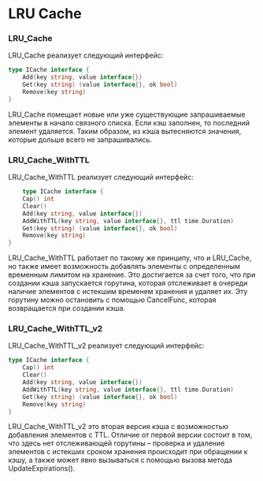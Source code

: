 # LRU Cache

### LRU_Cache

LRU_Cache реализует следующий интерфейс:
```go
type ICache interface {
    Add(key string, value interface{})
    Get(key string) (value interface{}, ok bool)
    Remove(key string)
}
```
LRU_Cache помещает новые или уже существующие запрашиваемые элементы в начало связного списка. 
Если кэш заполнен, то последний элемент удаляется. Таким образом, из кэша вытесняются значения, 
которые дольше всего не запрашивались.

### LRU_Cache_WithTTL

LRU_Cache_WithTTL реализует следующий интерфейс:
```go
    type ICache interface {
    Cap() int
    Clear()
    Add(key string, value interface{})
    AddWithTTL(key string, value interface{}, ttl time.Duration)
    Get(key string) (value interface{}, ok bool)
    Remove(key string)
}
```
LRU_Cache_WithTTL работает по такому же принципу, что и LRU_Cache, но также имеет возможность
добавлять элементы с определенным временным лимитом на хранение. 
Это достигается за счет того, что при создании кэша запускается горутина, 
которая отслеживает в очереди наличие элементов с истекшим временем хранения и удаляет их.
Эту горутину можно остановить с помощью CancelFunc, которая возвращается при создании кэша.


### LRU_Cache_WithTTL_v2

LRU_Cache_WithTTL_v2 реализует следующий интерфейс:
```go
type ICache interface {
    Cap() int
    Clear()
    Add(key string, value interface{})
    AddWithTTL(key string, value interface{}, ttl time.Duration)
    Get(key string) (value interface{}, ok bool)
    Remove(key string)
}
```
LRU_Cache_WithTTL_v2 это вторая версия кэша с возможностью добавления элементов с TTL.
Отличие от первой версии состоит в том, что здесь нет отслеживающей горутины – 
проверка и удаление элементов с истекших сроком хранения происходит при обращении к кэшу, 
а также может явно вызываться с помощью вызова метода UpdateExpirations().
